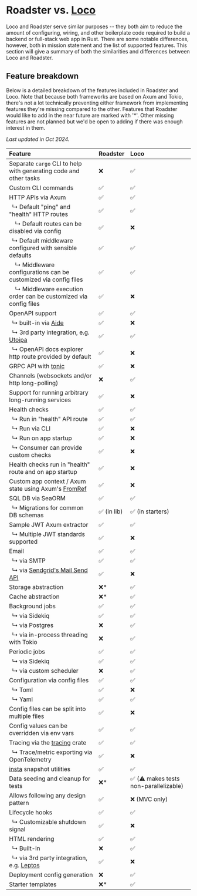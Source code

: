 # Roadster vs. [Loco](https://crates.io/crates/loco-rs)

Loco and Roadster serve similar purposes -- they both aim to reduce the amount of configuring, wiring, and other
boilerplate code required to build a backend or full-stack web app in Rust. There are some notable differences, however,
both in mission statement and the list of supported features. This section will give a summary of both the similarities
and differences between Loco and Roadster.

## Feature breakdown

Below is a detailed breakdown of the features included in Roadster and Loco. Note that because both frameworks are
based on Axum and Tokio, there's not a lot technically preventing either framework from implementing features they're
missing compared to the other. Features that Roadster would like to add in the near future are marked with '*'. Other
missing features are not planned but we'd be open to adding if there was enough interest in them.

*Last updated in Oct 2024.*

| Feature                                                                                                                       | Roadster   | Loco                                  |
|:------------------------------------------------------------------------------------------------------------------------------|:-----------|:--------------------------------------|
| Separate `cargo` CLI to help with generating code and other tasks                                                             | ❌          | ✅                                     |
| Custom CLI commands                                                                                                           | ✅          | ✅                                     |
| HTTP APIs via Axum                                                                                                            | ✅          | ✅                                     |
| &ensp;↳ Default "ping" and "health" HTTP routes                                                                               | ✅          | ✅                                     |
| &ensp;&ensp;↳ Default routes can be disabled via config                                                                       | ✅          | ❌                                     |
| &ensp;↳ Default middleware configured with sensible defaults                                                                  | ✅          | ✅                                     |
| &ensp;&ensp;↳ Middleware configurations can be customized via config files                                                    | ✅          | ✅                                     |
| &ensp;&ensp;↳ Middleware execution order can be customized via config files                                                   | ✅          | ❌                                     |
| OpenAPI support                                                                                                               | ✅          | ✅                                     |
| &ensp;↳ built-in via [Aide](https://crates.io/crates/aide)                                                                    | ✅          | ❌                                     |
| &ensp;↳ 3rd party integration, e.g. [Utoipa](https://crates.io/crates/utoipa)                                                 | ✅          | ✅                                     |
| &ensp;↳ OpenAPI docs explorer http route provided by default                                                                  | ✅          | ❌                                     |
| GRPC API with [tonic](https://crates.io/crates/tonic)                                                                         | ✅          | ❌                                     |
| Channels (websockets and/or http long-polling)                                                                                | ❌          | ✅                                     |
| Support for running arbitrary long-running services                                                                           | ✅          | ❌                                     |
| Health checks                                                                                                                 | ✅          | ✅                                     |
| &ensp;↳ Run in "health" API route                                                                                             | ✅          | ✅                                     |
| &ensp;↳ Run via CLI                                                                                                           | ✅          | ❌                                     |
| &ensp;↳ Run on app startup                                                                                                    | ✅          | ❌                                     |
| &ensp;↳ Consumer can provide custom checks                                                                                    | ✅          | ❌                                     |
| Health checks run in "health" route and on app startup                                                                        | ✅          | ❌                                     |
| Custom app context / Axum state using Axum's [FromRef](https://docs.rs/axum-core/latest/axum_core/extract/trait.FromRef.html) | ✅          | ❌                                     |
| SQL DB via SeaORM                                                                                                             | ✅          | ✅                                     |
| &ensp;↳ Migrations for common DB schemas                                                                                      | ✅ (in lib) | ✅ (in starters)                       |
| Sample JWT Axum extractor                                                                                                     | ✅          | ✅                                     |
| &ensp;↳ Multiple JWT standards supported                                                                                      | ✅          | ❌                                     |
| Email                                                                                                                         | ✅          | ✅                                     |
| &ensp;↳ via SMTP                                                                                                              | ✅          | ✅                                     |
| &ensp;↳ via [Sendgrid's Mail Send API](https://www.twilio.com/docs/sendgrid/api-reference/mail-send/mail-send)                | ✅          | ❌                                     |
| Storage abstraction                                                                                                           | ❌*         | ✅                                     |
| Cache abstraction                                                                                                             | ❌*         | ✅                                     |
| Background jobs                                                                                                               | ✅          | ✅                                     |
| &ensp;↳ via Sidekiq                                                                                                           | ✅          | ✅                                     |
| &ensp;↳ via Postgres                                                                                                          | ❌          | ✅                                     |
| &ensp;↳ via in-process threading with Tokio                                                                                   | ❌          | ✅                                     |
| Periodic jobs                                                                                                                 | ✅          | ✅                                     |
| &ensp;↳ via Sidekiq                                                                                                           | ✅          | ✅                                     |
| &ensp;↳ via custom scheduler                                                                                                  | ❌          | ✅                                     |
| Configuration via config files                                                                                                | ✅          | ✅                                     |
| &ensp;↳ Toml                                                                                                                  | ✅          | ❌                                     |
| &ensp;↳ Yaml                                                                                                                  | ✅          | ✅                                     |
| Config files can be split into multiple files                                                                                 | ✅          | ❌                                     |
| Config values can be overridden via env vars                                                                                  | ✅          | ✅                                     |
| Tracing via the [tracing](https://crates.io/crates/tracing) crate                                                             | ✅          | ✅                                     |
| &ensp;↳ Trace/metric exporting via OpenTelemetry                                                                              | ✅          | ❌ <!--todo: double check-->           |
| [insta](https://crates.io/crates/insta) snapshot utilities                                                                    | ✅          | ✅                                     |
| Data seeding and cleanup for tests                                                                                            | ❌*         | ✅ (⚠️ makes tests non-parallelizable) |
| Allows following any design pattern                                                                                           | ✅          | ❌ (MVC only)                          |
| Lifecycle hooks                                                                                                               | ✅          | ✅                                     |
| &ensp;↳ Customizable shutdown signal                                                                                          | ✅          | ❌                                     |
| HTML rendering                                                                                                                | ✅          | ✅                                     |
| &ensp;↳ Built-in                                                                                                              | ❌          | ✅                                     |
| &ensp;↳ via 3rd party integration, e.g. [Leptos](https://crates.io/crates/leptos)                                             | ✅          | ❌ <!--todo: double check-->           |
| Deployment config generation                                                                                                  | ❌          | ✅                                     |
| Starter templates                                                                                                             | ❌*         | ✅                                     |
